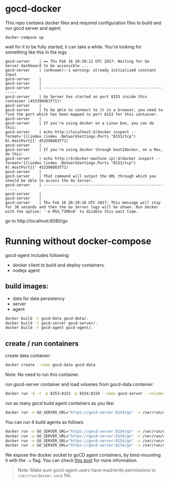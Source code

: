 # gocd-docker

This repo contains docker files and required configuration files to build and run gocd server and agent.  



```
docker-compose up
```
wait for it to be fully started, it can take a while. You're looking for something like this in the logs
```
gocd-server    | == Thu Feb 16 20:39:12 UTC 2017: Waiting for Go Server dashboard to be accessible ...
gocd-server    | (unknown):-1 warning: already initialized constant Input
gocd-server    |
gocd-server    |
gocd-server    | ----------------------------------------------------------
gocd-server    | Go Server has started on port 8153 inside this container (453390d83f71)!
gocd-server    |
gocd-server    | To be able to connect to it in a browser, you need to find the port which has been mapped to port 8153 for this container.
gocd-server    |
gocd-server    | If you're using docker on a Linux box, you can do this:
gocd-server    | echo http://localhost:$(docker inspect --format='{{(index (index .NetworkSettings.Ports "8153/tcp") 0).HostPort}}' 453390d83f71)
gocd-server    |
gocd-server    | If you're using docker through boot2docker, on a Mac, do this:
gocd-server    | echo http://$(docker-machine ip):$(docker inspect --format='{{(index (index .NetworkSettings.Ports "8153/tcp") 0).HostPort}}' 453390d83f71)
gocd-server    |
gocd-server    | That command will output the URL through which you should be able to access the Go Server.
gocd-server    | ----------------------------------------------------------
gocd-server    |
gocd-server    |
gocd-server    | Thu Feb 16 20:39:18 UTC 2017: This message will stay for 30 seconds and then the Go Server logs will be shown. Run docker with the option: '-e MSG_TIME=0' to disable this wait time.
```

go to http://localhost:8080/go


# Running without docker-compose

gocd-agent includes following:

+ docker client to build and deploy containers.
+ nodejs agent


## build images:

+ data for data persistency
+ server
+ agent

```bash
docker build -t gocd-data gocd-data/.
docker build -t gocd-server gocd-server/.
docker build -t gocd-agent gocd-agent/.
```

## create / run containers
create data container:

```bash
docker create --name gocd-data gocd-data
```

Note: No need to run this container.

run gocd-server container and load volumes from gocd-data container:

```bash
docker run -d -t -p 8153:8153 -p 8154:8154 --name gocd-server --volumes-from gocd-data gocd-server
```

run as many gocd build agent containers as you like:
```bash
docker run -e GO_SERVER_URL="https://gocd-server:8154/go" -v /var/run/docker.sock:/var/run/docker.sock -d --name <AGENT_NAME> --link gocd-server:go-server gocd-agent
```

You can run 4 build agents as follows:

```bash
docker run -e GO_SERVER_URL="https://gocd-server:8154/go" -v /var/run/docker.sock:/var/run/docker.sock -d --name gocd-agent1 --link gocd-server:go-server gocd-agent
docker run -e GO_SERVER_URL="https://gocd-server:8154/go" -v /var/run/docker.sock:/var/run/docker.sock -d --name gocd-agent2 --link gocd-server:go-server gocd-agent
docker run -e GO_SERVER_URL="https://gocd-server:8154/go" -v /var/run/docker.sock:/var/run/docker.sock -d --name gocd-agent3 --link gocd-server:go-server gocd-agent
docker run -e GO_SERVER_URL="https://gocd-server:8154/go" -v /var/run/docker.sock:/var/run/docker.sock -d --name gocd-agent4 --link gocd-server:go-server gocd-agent
```

We expose the docker socket to goCD agent containers, by bind-mounting it with the ```-v``` flag.
You can check [this post](http://jpetazzo.github.io/2015/09/03/do-not-use-docker-in-docker-for-ci/) for more information.

> Note: Make sure gocd-agent users have read/write permissions to ```/var/run/docker.sock``` file.  

